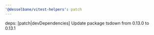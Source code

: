 ```yaml
---
'@desselbane/vitest-helpers': patch
---
```


deps: [patch|devDependencies] Update package tsdown from 0.13.0 to 0.13.1
